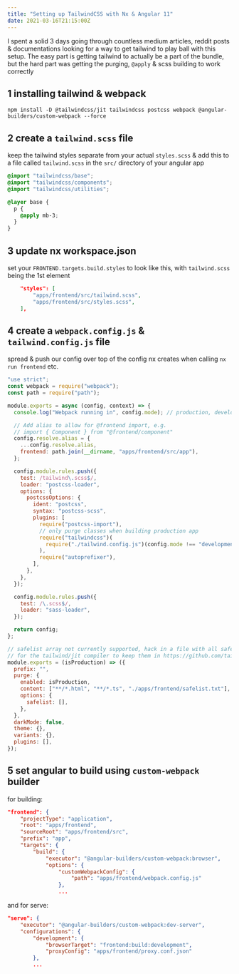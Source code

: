 ```yaml
---
title: "Setting up TailwindCSS with Nx & Angular 11"
date: 2021-03-16T21:15:00Z
---
```


I spent a solid 3 days going through countless medium articles, reddit posts &
documentations looking for a way to get tailwind to play ball with this setup.
The easy part is getting tailwind to actually be a part of the bundle, but the
hard part was getting the purging, `@apply` & scss building to work correctly

## **1** installing tailwind & webpack

```shell
npm install -D @tailwindcss/jit tailwindcss postcss webpack @angular-builders/custom-webpack --force
```

## **2** create a `tailwind.scss` file

keep the tailwind styles separate from your actual `styles.scss` & add this to a
file called `tailwind.scss` in the `src/` directory of your angular app

```scss
@import "tailwindcss/base";
@import "tailwindcss/components";
@import "tailwindcss/utilities";

@layer base {
  p {
    @apply mb-3;
  }
}
```

## **3** update nx workspace.json

set your `FRONTEND.targets.build.styles` to look like this, with `tailwind.scss`
being the 1st element

```json
	"styles": [
		"apps/frontend/src/tailwind.scss",
		"apps/frontend/src/styles.scss",
	],
```

## **4** create a `webpack.config.js` & `tailwind.config.js` file

spread & push our config over top of the config nx creates when calling
`nx run frontend` etc.

```js
"use strict";
const webpack = require("webpack");
const path = require("path");

module.exports = async (config, context) => {
  console.log("Webpack running in", config.mode); // production, development

  // Add alias to allow for @frontend import, e.g.
  // import { Component } from "@frontend/component"
  config.resolve.alias = {
    ...config.resolve.alias,
    frontend: path.join(__dirname, "apps/frontend/src/app"),
  };

  config.module.rules.push({
    test: /tailwind\.scss$/,
    loader: "postcss-loader",
    options: {
      postcssOptions: {
        ident: "postcss",
        syntax: "postcss-scss",
        plugins: [
          require("postcss-import"),
          // only purge classes when building production app
          require("tailwindcss")(
            require("./tailwind.config.js")(config.mode !== "development")
          ),
          require("autoprefixer"),
        ],
      },
    },
  });

  config.module.rules.push({
    test: /\.scss$/,
    loader: "sass-loader",
  });

  return config;
};
```

```js
// safelist array not currently supported, hack in a file with all safelisted classes
// for the tailwind/jit compiler to keep them in https://github.com/tailwindlabs/tailwindcss-jit/issues/32
module.exports = (isProduction) => ({
  prefix: "",
  purge: {
    enabled: isProduction,
    content: ["**/*.html", "**/*.ts", "./apps/frontend/safelist.txt"],
    options: {
      safelist: [],
    },
  },
  darkMode: false,
  theme: {},
  variants: {},
  plugins: [],
});
```

## **5** set angular to build using `custom-webpack` builder

for building:

```json
"frontend": {
	"projectType": "application",
	"root": "apps/frontend",
	"sourceRoot": "apps/frontend/src",
	"prefix": "app",
	"targets": {
		"build": {
			"executor": "@angular-builders/custom-webpack:browser",
			"options": {
				"customWebpackConfig": {
					"path": "apps/frontend/webpack.config.js"
				},
				...
```

and for serve:

```json
"serve": {
	"executor": "@angular-builders/custom-webpack:dev-server",
	"configurations": {
		"development": {
			"browserTarget": "frontend:build:development",
			"proxyConfig": "apps/frontend/proxy.conf.json"
		},
		...
```
